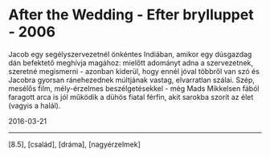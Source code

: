 # After the Wedding - Efter brylluppet - 2006

Jacob egy segélyszervezetnél önkéntes Indiában, amikor egy dúsgazdag dán befektető meghívja magához: mielőtt adományt adna a szervezetnek, szeretné megismerni - azonban kiderül, hogy ennél jóval többről van szó és Jacobra gyorsan ránehezednek múltjának vastag, elvarratlan szálai. Szép, mesélős film, mély-érzelmes beszélgetésekkel - még Mads Mikkelsen fából faragott arca is jól működik a dühös fiatal férfin, akit sarokba szorít az élet (vagyis a halál).

2016-03-21 

----

[8.5], [család], [dráma], [nagyérzelmek]